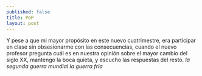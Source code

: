 ```yaml
---
published: false
title: PʘP
layout: post
---
```

Y pese a que mi mayor propósito en este nuevo cuatrimestre, era participar en clase sin obsesionarme con las consecuencias, cuando el nuevo profesor pregunta cuál es en nuestra opinión sobre el mayor cambio del siglo XX, mantengo la boca quieta, y escucho las respuestas del resto.
*la segunda guerra mundial*
*la guerra fría*
